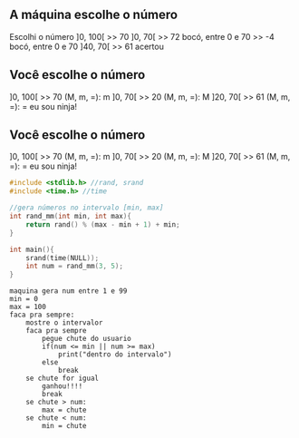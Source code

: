 ## A máquina escolhe o número
Escolhi o número
]0, 100[ >> 70
]0, 70[ >> 72
bocó, entre 0 e 70 >> -4
bocó, entre 0 e 70
]40, 70[ >> 61
acertou

## Você escolhe o número
]0, 100[ >> 70 (M, m, =): m
]0, 70[ >> 20 (M, m, =): M
]20, 70[ >> 61 (M, m, =): =
eu sou ninja!

## Você escolhe o número
]0, 100[ >> 70 (M, m, =): m
]0, 70[ >> 20 (M, m, =): M
]20, 70[ >> 61 (M, m, =): =
eu sou ninja!



```c
#include <stdlib.h> //rand, srand
#include <time.h> //time

//gera números no intervalo [min, max]
int rand_mm(int min, int max){
    return rand() % (max - min + 1) + min;
}

int main(){
    srand(time(NULL));
    int num = rand_mm(3, 5);
}
```

```
maquina gera num entre 1 e 99
min = 0
max = 100
faca pra sempre:
    mostre o intervalor
    faca pra sempre
        pegue chute do usuario
        if(num <= min || num >= max)
            print("dentro do intervalo")
        else
            break
    se chute for igual
        ganhou!!!!
        break
    se chute > num:
        max = chute
    se chute < num:
        min = chute
```